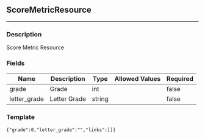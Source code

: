## ScoreMetricResource
---
### Description
Score Metric Resource
### Fields
| Name | Description | Type | Allowed Values | Required |
| ---- | ----------- | ---- | -------------- | -------- |
| grade | Grade | int |  | false |
| letter_grade | Letter Grade | string |  | false |
### Template
```
{"grade":0,"letter_grade":"","links":[]}
```
